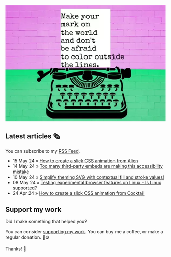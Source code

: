 ![animated image showing a typewriter typing out the following message: leave your mark on the world and dont be afraid to color outside of the lines. The word outside goes outside of the piece of paper](img/mark-on-the-world.webp)

## Latest articles 🗞️

You can subscribe to my [RSS Feed](https://www.roboleary.net/feed.xml).

<!-- BLOG:START -->
 - 15 May 24 » [How to create a slick CSS animation from Alien](https://www.roboleary.net/2024/05/15/alien-title-sequence.html)
 - 14 May 24 » [Too many third-party embeds are making this accessibility mistake](https://www.roboleary.net/2024/05/14/embed-accessiblity.html)
 - 10 May 24 » [Simplify theming SVG with contextual  fill and stroke values!](https://www.roboleary.net/2024/05/10/svg-context-fill-stroke.html)
 - 08 May 24 » [Testing experimental browser features on Linux - Is Linux supported?](https://www.roboleary.net/2024/05/08/experimental-browser-features-linux.html)
 - 24 Apr 24 » [How to create a slick CSS animation from Cocktail](https://www.roboleary.net/2024/04/24/cocktail-title-sequence.html)<!-- BLOG:END -->

## Support my work

Did I make something that helped you?

You can consider [supporting my work](https://ko-fi.com/roboleary). You can buy me a coffee, or make a regular donation. 🌈🪙

Thanks! 🙏
